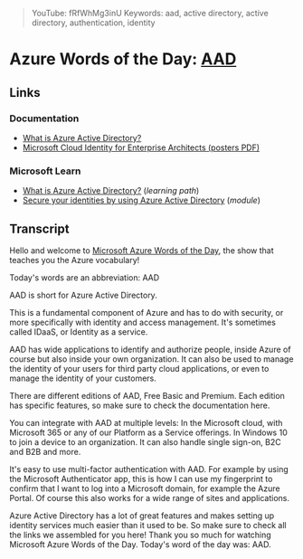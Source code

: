 > YouTube: fRfWhMg3inU
> Keywords: aad, active directory, active directory, authentication, identity

# Azure Words of the Day: [AAD](/topic/aad)

<!--YOUTUBEEMBED -->

## Links

### Documentation

- [What is Azure Active Directory?](http://gslb.ch/449)
- [Microsoft Cloud Identity for Enterprise Architects (posters PDF)](http://gslb.ch/440)

### Microsoft Learn

- [What is Azure Active Directory?](http://gslb.ch/450) (*learning path*)
- [Secure your identities by using Azure Active Directory](http://gslb.ch/451) (*module*)

## Transcript

Hello and welcome to [Microsoft Azure Words of the Day](/), the show that teaches you the Azure vocabulary!

Today's words are an abbreviation: AAD

AAD is short for Azure Active Directory.

This is a fundamental component of Azure and has to do with security, or more specifically with identity and access management. It's sometimes called IDaaS, or Identity as a service.

AAD has wide applications to identify and authorize people, inside Azure of course but also inside your own organization. It can also be used to manage the identity of your users for third party cloud applications, or even to manage the identity of your customers.

There are different editions of AAD, Free Basic and Premium. Each edition has specific features, so make sure to check the documentation here.

You can integrate with AAD at multiple levels: In the Microsoft cloud, with Microsoft 365 or any of our Platform as a Service offerings. In Windows 10 to join a device to an organization. It can also handle single sign-on, B2C and B2B and more.

It's easy to use multi-factor authentication with AAD. For example by using the Microsoft Authenticator app, this is how I can use my fingerprint to confirm that I want to log into a Microsoft domain, for example the Azure Portal. Of course this also works for a wide range of sites and applications.

Azure Active Directory has a lot of great features and makes setting up identity services much easier than it used to be. So make sure to check all the links we assembled for you here! Thank you so much for watching Microsoft Azure Words of the Day. Today's word of the day was: AAD.
